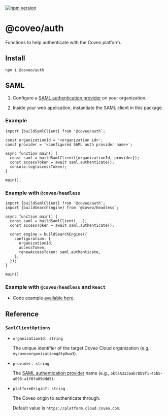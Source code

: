 [![npm version](https://badge.fury.io/js/@coveo%2Fauth.svg)](https://badge.fury.io/js/@coveo%2Fauth)

# @coveo/auth

Functions to help authenticate with the Coveo platform.

## Install

```
npm i @coveo/auth
```

## SAML

1. Configure a [SAML authentication provider](https://docs.coveo.com/en/91/#creating-a-search-api-saml-authentication-provider) on your organization.

2. Inside your web application, instantiate the SAML client in this package.

### Example

```
import {buildSamlClient} from '@coveo/auth`;

const organizationId = '<organization id>';
const provider = '<configured SAML auth provider name>';

async function main() {
  const saml = buildSamlClient({organizationId, provider});
  const accessToken = await saml.authenticate();
  console.log(accessToken);
}

main();
```

### Example with `@coveo/headless`

```
import {buildSamlClient} from '@coveo/auth`;
import {buildSearchEngine} from '@coveo/headless`;

async function main() {
  const saml = buildSamlClient(...);
  const accessToken = await saml.authenticate();

  const engine = buildSearchEngine({
    configuration: {
      organizationId,
      accessToken,
      renewAccessToken: saml.authenticate,
    },
  });
}

main()
```

### Example with `@coveo/headless` and `React`

- Code example [available here](../samples/headless-react/src/pages/SamlPage.tsx).

## Reference

### `SamlClientOptions`

- `organizationId: string`

  The unique identifier of the target Coveo Cloud organization (e.g., `mycoveoorganizationg8tp8wu3`).

- `provider: string`

  The [SAML authentication provider](https://docs.coveo.com/en/91/#creating-a-search-api-saml-authentication-provider) name (e.g., `oktaA323aab78b9f1-45b5-a095-a1f0fa09ddd5`).

- `platformOrigin?: string`

  The Coveo origin to authenticate through.

  Default value is `https://platform.cloud.coveo.com`.
